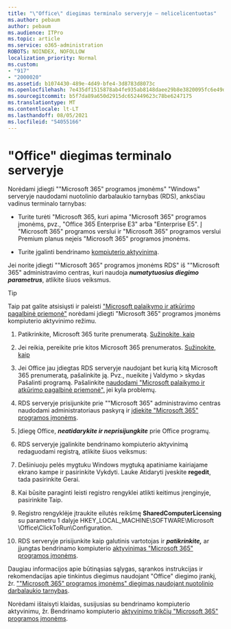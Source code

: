 ```yaml
---
title: "\"Office\" diegimas terminalo serveryje – nelicelicentuotas"
ms.author: pebaum
author: pebaum
ms.audience: ITPro
ms.topic: article
ms.service: o365-administration
ROBOTS: NOINDEX, NOFOLLOW
localization_priority: Normal
ms.custom:
- "917"
- "2000020"
ms.assetid: b1074430-489e-4d49-bfe4-3d8783d8073c
ms.openlocfilehash: 7e435df1515878ab4fe935ab8148daee29b8e3820095fc6e49db45de4c6279db
ms.sourcegitcommit: b5f7da89a650d2915dc652449623c78be6247175
ms.translationtype: MT
ms.contentlocale: lt-LT
ms.lasthandoff: 08/05/2021
ms.locfileid: "54055166"
---
```

# <a name="installing-office-on-a-terminal-server"></a>"Office" diegimas terminalo serveryje

Norėdami įdiegti ""Microsoft 365" programos įmonėms" "Windows" serveryje naudodami nuotolinio darbalaukio tarnybas (RDS), anksčiau vadinus terminalo tarnybas:
  
- Turite turėti "Microsoft 365, kuri apima "Microsoft 365" programos įmonėms, pvz., "Office 365 Enterprise E3" arba "Enterprise E5". Į "Microsoft 365" programos verslui ir "Microsoft 365" programos verslui Premium planus neįeis "Microsoft 365" programos įmonėms.

- Turite įgalinti bendrinamo [kompiuterio aktyvinimą](https://docs.microsoft.com/DeployOffice/overview-shared-computer-activation).

Jei norite įdiegti ""Microsoft 365" programos įmonėms RDS" iš ""Microsoft 365" administravimo centras, kuri naudoja ***numatytuosius diegimo parametrus***, atlikite šiuos veiksmus.

> [!TIP]
> Taip pat galite atsisiųsti ir paleisti ["Microsoft palaikymo ir atkūrimo pagalbinė priemonė"](https://aka.ms/SaRA_OfficeSCA_M365Portal) norėdami įdiegti "Microsoft 365" programos įmonėms kompiuterio aktyvinimo režimu.
  
1. Patikrinkite, Microsoft 365 turite prenumeratą. [Sužinokite, kaip](https://docs.microsoft.com/microsoft-365/admin/admin-overview/what-subscription-do-i-have)

2. Jei reikia, pereikite prie kitos Microsoft 365 prenumeratos. [Sužinokite, kaip](https://docs.microsoft.com/microsoft-365/commerce/subscriptions/switch-to-a-different-plan)

3. Jei Office jau įdiegtas RDS serveryje naudojant bet kurią kitą Microsoft 365 prenumeratą, pašalinkite ją. Pvz., nueikite į Valdymo \> skydas Pašalinti programą. Pašalinkite [naudodami "Microsoft palaikymo ir atkūrimo pagalbinė priemonė",](https://aka.ms/SARA-OfficeUninstall-Alchemy) jei kyla problemų.

4. RDS serveryje prisijunkite prie ""Microsoft 365" administravimo centras naudodami administratoriaus paskyrą ir [įdiekite "Microsoft 365" programos įmonėms](https://portal.office.com/OLS/MySoftware.aspx).

5. Įdiegę Office, ***neatidarykite ir neprisijungkite*** prie Office programų.

6. RDS serveryje įgalinkite bendrinamo kompiuterio aktyvinimą redaguodami registrą, atlikite šiuos veiksmus:

1. Dešiniuoju pelės mygtuku Windows mygtuką apatiniame kairiajame ekrano kampe ir pasirinkite Vykdyti. Lauke Atidaryti įveskite **regedit**, tada pasirinkite Gerai.

2. Kai būsite paraginti leisti registro rengyklei atlikti keitimus įrenginyje, pasirinkite Taip.

3. Registro rengyklėje įtraukite eilutės reikšmę **SharedComputerLicensing** su parametru 1 dalyje HKEY_LOCAL_MACHINE\SOFTWARE\Microsoft \Office\ClickToRun\Configuration.

7. RDS serveryje prisijunkite kaip galutinis vartotojas ir ***patikrinkite,*** ar įjungtas bendrinamo kompiuterio [aktyvinimas "Microsoft 365" programos įmonėms](https://docs.microsoft.com/DeployOffice/troubleshoot-shared-computer-activation#verify-that-activation-for-microsoft-365-apps-succeeded).

Daugiau informacijos apie būtinąsias sąlygas, sąrankos instrukcijas ir rekomendacijas apie tinkintus diegimus naudojant "Office" diegimo įrankį, žr. [""Microsoft 365" programos įmonėms" diegimas naudojant nuotolinio darbalaukio tarnybas](https://docs.microsoft.com/DeployOffice/deploy-microsoft-365-apps-remote-desktop-services).
  
Norėdami ištaisyti klaidas, susijusias su bendrinamo kompiuterio aktyvinimu, žr. Bendrinamo kompiuterio [aktyvinimo trikčių "Microsoft 365" programos įmonėms](https://docs.microsoft.com/DeployOffice/troubleshoot-shared-computer-activation).
  